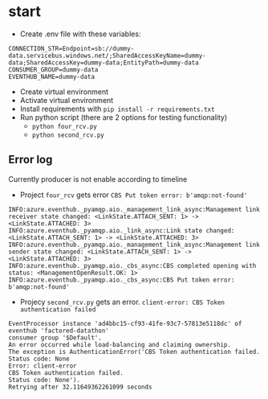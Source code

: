 # start

- Create .env file with these variables:
```
CONNECTION_STR=Endpoint=sb://dummy-data.servicebus.windows.net/;SharedAccessKeyName=dummy-data;SharedAccessKey=dummy-data;EntityPath=dummy-data
CONSUMER_GROUP=dummy-data
EVENTHUB_NAME=dummy-data
```
- Create virtual environment
- Activate virtual environment
- Install requirements with `pip install -r requirements.txt`
- Run python script (there are 2 options for testing functionality)
    - `python four_rcv.py`
    - `python second_rcv.py`



## Error log

Currently producer is not enable according to timeline

- Project `four_rcv` gets error `CBS Put token error: b'amqp:not-found'`
```
INFO:azure.eventhub._pyamqp.aio._management_link_async:Management link receiver state changed: <LinkState.ATTACH_SENT: 1> -> <LinkState.ATTACHED: 3>
INFO:azure.eventhub._pyamqp.aio._link_async:Link state changed: <LinkState.ATTACH_SENT: 1> -> <LinkState.ATTACHED: 3>
INFO:azure.eventhub._pyamqp.aio._management_link_async:Management link sender state changed: <LinkState.ATTACH_SENT: 1> -> <LinkState.ATTACHED: 3>
INFO:azure.eventhub._pyamqp.aio._cbs_async:CBS completed opening with status: <ManagementOpenResult.OK: 1>
INFO:azure.eventhub._pyamqp.aio._cbs_async:CBS Put token error: b'amqp:not-found'
```


- Projecy `second_rcv.py` gets an error. `client-error: CBS Token authentication failed`

```
EventProcessor instance 'ad4bbc15-cf93-41fe-93c7-57813e5118dc' of eventhub 'factored-datathon' 
consumer group '$Default'. 
An error occurred while load-balancing and claiming ownership. 
The exception is AuthenticationError('CBS Token authentication failed.
Status code: None
Error: client-error
CBS Token authentication failed.
Status code: None'). 
Retrying after 32.11649362261099 seconds
```